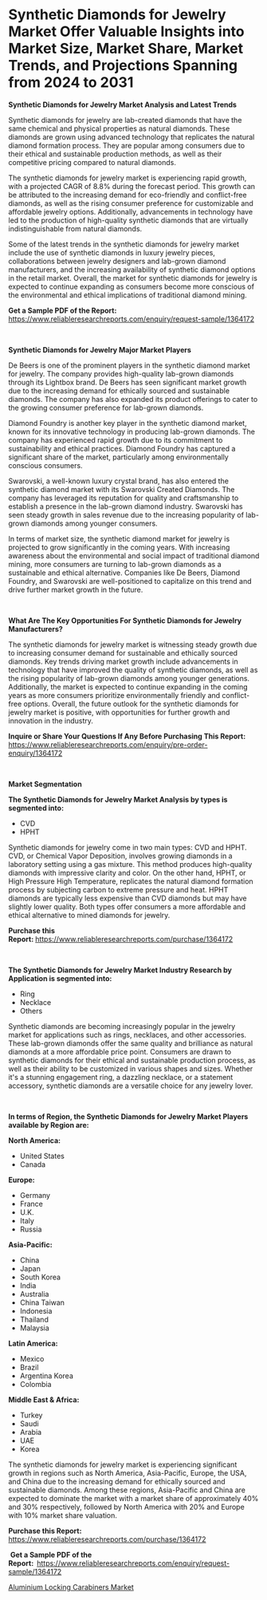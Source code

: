 <p><h1>Synthetic Diamonds for Jewelry Market Offer Valuable Insights into Market Size, Market Share, Market Trends, and Projections Spanning from 2024 to 2031</h1></p><p><strong>Synthetic Diamonds for Jewelry Market Analysis and Latest Trends</strong></p>
<p><p>Synthetic diamonds for jewelry are lab-created diamonds that have the same chemical and physical properties as natural diamonds. These diamonds are grown using advanced technology that replicates the natural diamond formation process. They are popular among consumers due to their ethical and sustainable production methods, as well as their competitive pricing compared to natural diamonds.</p><p>The synthetic diamonds for jewelry market is experiencing rapid growth, with a projected CAGR of 8.8% during the forecast period. This growth can be attributed to the increasing demand for eco-friendly and conflict-free diamonds, as well as the rising consumer preference for customizable and affordable jewelry options. Additionally, advancements in technology have led to the production of high-quality synthetic diamonds that are virtually indistinguishable from natural diamonds.</p><p>Some of the latest trends in the synthetic diamonds for jewelry market include the use of synthetic diamonds in luxury jewelry pieces, collaborations between jewelry designers and lab-grown diamond manufacturers, and the increasing availability of synthetic diamond options in the retail market. Overall, the market for synthetic diamonds for jewelry is expected to continue expanding as consumers become more conscious of the environmental and ethical implications of traditional diamond mining.</p></p>
<p><strong>Get a Sample PDF of the Report:&nbsp;</strong> <a href="https://www.reliableresearchreports.com/enquiry/request-sample/1364172">https://www.reliableresearchreports.com/enquiry/request-sample/1364172</a></p>
<p>&nbsp;</p>
<p><strong>Synthetic Diamonds for Jewelry Major Market Players</strong></p>
<p><p>De Beers is one of the prominent players in the synthetic diamond market for jewelry. The company provides high-quality lab-grown diamonds through its Lightbox brand. De Beers has seen significant market growth due to the increasing demand for ethically sourced and sustainable diamonds. The company has also expanded its product offerings to cater to the growing consumer preference for lab-grown diamonds.</p><p>Diamond Foundry is another key player in the synthetic diamond market, known for its innovative technology in producing lab-grown diamonds. The company has experienced rapid growth due to its commitment to sustainability and ethical practices. Diamond Foundry has captured a significant share of the market, particularly among environmentally conscious consumers.</p><p>Swarovski, a well-known luxury crystal brand, has also entered the synthetic diamond market with its Swarovski Created Diamonds. The company has leveraged its reputation for quality and craftsmanship to establish a presence in the lab-grown diamond industry. Swarovski has seen steady growth in sales revenue due to the increasing popularity of lab-grown diamonds among younger consumers.</p><p>In terms of market size, the synthetic diamond market for jewelry is projected to grow significantly in the coming years. With increasing awareness about the environmental and social impact of traditional diamond mining, more consumers are turning to lab-grown diamonds as a sustainable and ethical alternative. Companies like De Beers, Diamond Foundry, and Swarovski are well-positioned to capitalize on this trend and drive further market growth in the future.</p></p>
<p>&nbsp;</p>
<p><strong>What Are The Key Opportunities For Synthetic Diamonds for Jewelry Manufacturers?</strong></p>
<p><p>The synthetic diamonds for jewelry market is witnessing steady growth due to increasing consumer demand for sustainable and ethically sourced diamonds. Key trends driving market growth include advancements in technology that have improved the quality of synthetic diamonds, as well as the rising popularity of lab-grown diamonds among younger generations. Additionally, the market is expected to continue expanding in the coming years as more consumers prioritize environmentally friendly and conflict-free options. Overall, the future outlook for the synthetic diamonds for jewelry market is positive, with opportunities for further growth and innovation in the industry.</p></p>
<p><strong>Inquire or Share Your Questions If Any Before Purchasing This Report:</strong> <a href="https://www.reliableresearchreports.com/enquiry/pre-order-enquiry/1364172">https://www.reliableresearchreports.com/enquiry/pre-order-enquiry/1364172</a></p>
<p>&nbsp;</p>
<p><strong>Market Segmentation</strong></p>
<p><strong>The Synthetic Diamonds for Jewelry Market Analysis by types is segmented into:</strong></p>
<p><ul><li>CVD</li><li>HPHT</li></ul></p>
<p><p>Synthetic diamonds for jewelry come in two main types: CVD and HPHT. CVD, or Chemical Vapor Deposition, involves growing diamonds in a laboratory setting using a gas mixture. This method produces high-quality diamonds with impressive clarity and color. On the other hand, HPHT, or High Pressure High Temperature, replicates the natural diamond formation process by subjecting carbon to extreme pressure and heat. HPHT diamonds are typically less expensive than CVD diamonds but may have slightly lower quality. Both types offer consumers a more affordable and ethical alternative to mined diamonds for jewelry.</p></p>
<p><strong>Purchase this Report:&nbsp;</strong><a href="https://www.reliableresearchreports.com/purchase/1364172">https://www.reliableresearchreports.com/purchase/1364172</a></p>
<p>&nbsp;</p>
<p><strong>The Synthetic Diamonds for Jewelry Market Industry Research by Application is segmented into:</strong></p>
<p><ul><li>Ring</li><li>Necklace</li><li>Others</li></ul></p>
<p><p>Synthetic diamonds are becoming increasingly popular in the jewelry market for applications such as rings, necklaces, and other accessories. These lab-grown diamonds offer the same quality and brilliance as natural diamonds at a more affordable price point. Consumers are drawn to synthetic diamonds for their ethical and sustainable production process, as well as their ability to be customized in various shapes and sizes. Whether it's a stunning engagement ring, a dazzling necklace, or a statement accessory, synthetic diamonds are a versatile choice for any jewelry lover.</p></p>
<p>&nbsp;</p>
<p><strong>In terms of Region, the Synthetic Diamonds for Jewelry Market Players available by Region are:</strong></p>
<p>
    <p> <strong> North America: </strong>
        <ul>
            <li>United States</li>
            <li>Canada</li>
        </ul>
        </p> 
    <p> <strong> Europe: </strong>
        <ul>
            <li>Germany</li>
            <li>France</li>
            <li>U.K.</li>
            <li>Italy</li>
            <li>Russia</li>
        </ul>
        </p> 
    <p> <strong> Asia-Pacific: </strong>
        <ul>
            <li>China</li>
            <li>Japan</li>
            <li>South Korea</li>
            <li>India</li>
            <li>Australia</li>
            <li>China Taiwan</li>
            <li>Indonesia</li>
            <li>Thailand</li>
            <li>Malaysia</li>
        </ul>
        </p> 
    <p> <strong> Latin America: </strong>
        <ul>
            <li>Mexico</li>
            <li>Brazil</li>
            <li>Argentina Korea</li>
            <li>Colombia</li>
        </ul>
        </p> 
    <p> <strong> Middle East & Africa: </strong>
        <ul>
            <li>Turkey</li>
            <li>Saudi</li>
            <li>Arabia</li>
            <li>UAE</li>
            <li>Korea</li>
        </ul>
    </p>
    </p>
<p><p>The synthetic diamonds for jewelry market is experiencing significant growth in regions such as North America, Asia-Pacific, Europe, the USA, and China due to the increasing demand for ethically sourced and sustainable diamonds. Among these regions, Asia-Pacific and China are expected to dominate the market with a market share of approximately 40% and 30% respectively, followed by North America with 20% and Europe with 10% market share valuation.</p></p>
<p><strong>Purchase this Report: </strong><a href="https://www.reliableresearchreports.com/purchase/1364172">https://www.reliableresearchreports.com/purchase/1364172</a></p>
<p>&nbsp;<strong>Get a Sample PDF of the Report:&nbsp;&nbsp;</strong><a href="https://www.reliableresearchreports.com/enquiry/request-sample/1364172">https://www.reliableresearchreports.com/enquiry/request-sample/1364172</a></p>
<p><strong></strong></p>
<p><p><a href="https://github.com/YashRP12/Market-Research-Report-List-3/blob/main/aluminium-locking-carabiners-market.md">Aluminium Locking Carabiners Market</a></p></p>